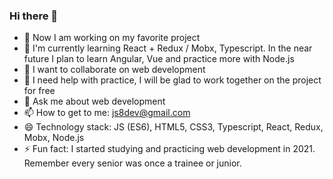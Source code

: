 
### Hi there 👋



- 🔭 Now I am working on my favorite project
- 🌱 I'm currently learning React + Redux / Mobx, Typescript. In the near future I plan to learn Angular, Vue and practice more with Node.js
- 👯 I want to collaborate on web development
- 🤔 I need help with practice, I will be glad to work together on the project for free
- 💬 Ask me about web development
- 📫 How to get to me: js8dev@gmail.com
- 😄 Technology stack: JS (ES6), HTML5, CSS3, Typescript, React, Redux, Mobx, Node.js
- ⚡ Fun fact: I started studying and practicing web development in 2021. Remember every senior was once a trainee or junior.

